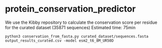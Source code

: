 # protein_conservation_predictor

We use the Kibby repository to calculate the conservation score per residue for the curated dataset (35871 sequences) Estimated time: 75min

`python3 conservation_from_fasta.py curated_dataset/sequences.fasta output_results_curated.csv -model esm2_t6_8M_UR50D`
